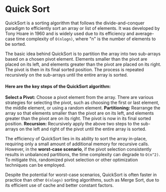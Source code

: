 Quick Sort
==

QuickSort is a sorting algorithm that follows the divide-and-conquer paradigm to efficiently sort an array or list of elements. It was developed by Tony Hoare in 1960 and is widely used due to its efficiency and average-case time complexity of `O(nlogn)`, 
where "n" is the number of elements to be sorted.

The basic idea behind QuickSort is to partition the array into two sub-arrays based on a chosen pivot element. Elements smaller than the pivot are placed on its left, and elements greater than the pivot are placed on its right. The pivot is then in its 
final sorted position. The process is repeated recursively on the sub-arrays until the entire array is sorted.

#### Here are the key steps of the QuickSort algorithm:
**Select a Pivot:** Choose a pivot element from the array. There are various strategies for selecting the pivot, such as choosing the first or last element, the middle element, or using a random element.
**Partitioning:** Rearrange the array so that elements smaller than the pivot are on its left, and elements greater than the pivot are on its right. The pivot is now in its final sorted position.
**Recursion:** Recursively apply the above two steps to the sub-arrays on the left and right of the pivot until the entire array is sorted.

The efficiency of QuickSort lies in its ability to sort the array in-place, requiring only a small amount of additional memory for recursive calls. However, in the **worst-case scenario**, if the pivot selection consistently results in unbalanced partitions, 
the time complexity can degrade to `O(n^2)`. To mitigate this, randomized pivot selection or other optimization techniques can be employed.

Despite the potential for worst-case scenarios, QuickSort is often faster in practice than other `O(nlogn)` sorting algorithms, such as Merge Sort, due to its efficient use of cache and better constant factors.
